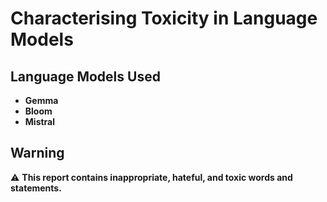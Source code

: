 # Characterising Toxicity in Language Models

## Language Models Used
- **Gemma**
- **Bloom**
- **Mistral**

## Warning
⚠️ **This report contains inappropriate, hateful, and toxic words and statements.**
